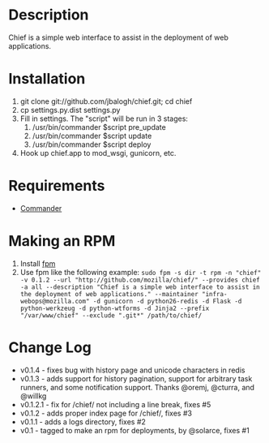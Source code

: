 # Description

Chief is a simple web interface to assist in the deployment of web applications.

# Installation

1. git clone git://github.com/jbalogh/chief.git; cd chief
2. cp settings.py.dist settings.py
3. Fill in settings. The "script" will be run in 3 stages:
    1. /usr/bin/commander $script pre_update
    2. /usr/bin/commander $script update
    3. /usr/bin/commander $script deploy
4. Hook up chief.app to mod\_wsgi, gunicorn, etc.

# Requirements

* [Commander](https://github.com/oremj/commander)

# Making an RPM

1. Install [fpm](https://github.com/jordansissel/fpm/wiki)
2. Use fpm like the following example:
`sudo fpm -s dir -t rpm -n "chief" -v 0.1.2 --url "http://github.com/mozilla/chief/" --provides chief -a all --description "Chief is a simple web interface to assist in the deployment of web applications." --maintainer "infra-webops@mozilla.com" -d gunicorn -d python26-redis -d Flask -d python-werkzeug -d python-wtforms -d Jinja2 --prefix "/var/www/chief" --exclude ".git*" /path/to/chief/`

# Change Log

* v0.1.4 - fixes bug with history page and unicode characters in redis
* v0.1.3 - adds support for history pagination, support for arbitrary
  task runners, and some notification support.
  Thanks @oremj, @cturra, and @willkg
* v0.1.2.1 - fix for /chief/ not including a line break, fixes #5
* v0.1.2 - adds proper index page for /chief/, fixes #3
* v0.1.1 - adds a logs directory, fixes #2
* v0.1   - tagged to make an rpm for deployments, by @solarce, fixes #1
